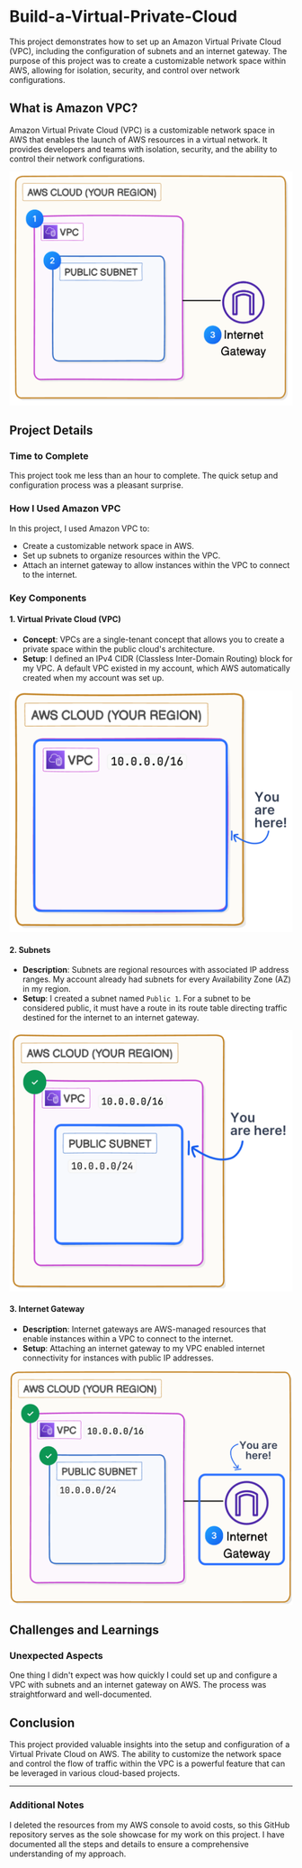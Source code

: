 # Build-a-Virtual-Private-Cloud
This project demonstrates how to set up an Amazon Virtual Private Cloud (VPC), including the configuration of subnets and an internet gateway. The purpose of this project was to create a customizable network space within AWS, allowing for isolation, security, and control over network configurations.



## What is Amazon VPC?

Amazon Virtual Private Cloud (VPC) is a customizable network space in AWS that enables the launch of AWS resources in a virtual network. It provides developers and teams with isolation, security, and the ability to control their network configurations.

![architecture](Documentation/architecture.png) 
## Project Details

### Time to Complete

This project took me less than an hour to complete. The quick setup and configuration process was a pleasant surprise.

### How I Used Amazon VPC

In this project, I used Amazon VPC to:
- Create a customizable network space in AWS.
- Set up subnets to organize resources within the VPC.
- Attach an internet gateway to allow instances within the VPC to connect to the internet.

### Key Components

#### 1. **Virtual Private Cloud (VPC)**
   - **Concept**: VPCs are a single-tenant concept that allows you to create a private space within the public cloud's architecture.
   - **Setup**: I defined an IPv4 CIDR (Classless Inter-Domain Routing) block for my VPC. A default VPC existed in my account, which AWS automatically created when my account was set up.

![Virtual Private Cloud (VPC)]( Documentation/high-step1.1.png) 

#### 2. **Subnets**
   - **Description**: Subnets are regional resources with associated IP address ranges. My account already had subnets for every Availability Zone (AZ) in my region.
   - **Setup**: I created a subnet named `Public 1`. For a subnet to be considered public, it must have a route in its route table directing traffic destined for the internet to an internet gateway.

![Subnets]( Documentation/high-step2.1.png) 

#### 3. **Internet Gateway**
   - **Description**: Internet gateways are AWS-managed resources that enable instances within a VPC to connect to the internet.
   - **Setup**: Attaching an internet gateway to my VPC enabled internet connectivity for instances with public IP addresses.

![Internet Gateway]( Documentation/high-step3.1.png) 

## Challenges and Learnings

### Unexpected Aspects

One thing I didn't expect was how quickly I could set up and configure a VPC with subnets and an internet gateway on AWS. The process was straightforward and well-documented.

## Conclusion

This project provided valuable insights into the setup and configuration of a Virtual Private Cloud on AWS. The ability to customize the network space and control the flow of traffic within the VPC is a powerful feature that can be leveraged in various cloud-based projects.

---

### Additional Notes

I deleted the resources from my AWS console to avoid costs, so this GitHub repository serves as the sole showcase for my work on this project. 
I have documented all the steps and details to ensure a comprehensive understanding of my approach.
